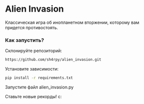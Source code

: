 # Alien Invasion
Классическая игра об инопланетном вторжении, которому вам придется противостоять.

### Как запустить?

Склонируйте репозиторий:

```bash
https://github.com/sh4rpy/alien_invasion.git
```

Установите зависимости:

```bash
pip install -r requirements.txt
```

Запустите файл alien_invasion.py

Ставьте новые рекорды! с: